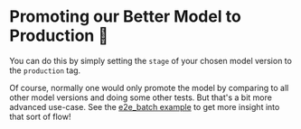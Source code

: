 # Promoting our Better Model to Production 🥇

You can do this by simply setting the `stage` of
your chosen model version to the `production` tag.

Of course, normally one would only promote the model by comparing to all other model
versions and doing some other tests. But that's a bit more advanced use-case. See the
[e2e_batch example](https://github.com/zenml-io/zenml/tree/main/examples/e2e) to get
more insight into that sort of flow!


